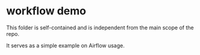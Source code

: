 # workflow demo

This folder is self-contained and is independent from the main scope of the repo.

It serves as a simple example on Airflow usage.
